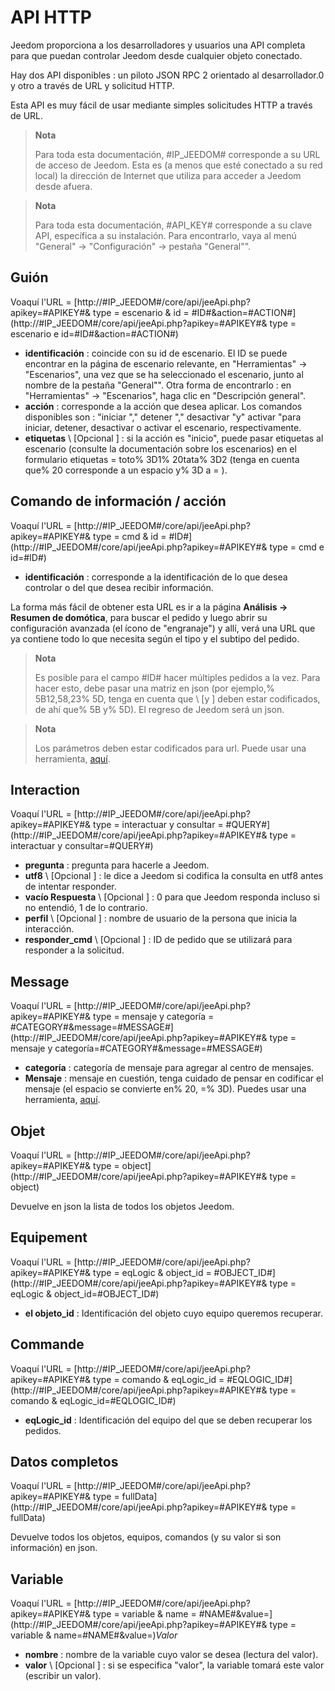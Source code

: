 # API HTTP

Jeedom proporciona a los desarrolladores y usuarios una API completa para que puedan controlar Jeedom desde cualquier objeto conectado.

Hay dos API disponibles : un piloto JSON RPC 2 orientado al desarrollador.0 y otro a través de URL y solicitud HTTP.

Esta API es muy fácil de usar mediante simples solicitudes HTTP a través de URL.

> **Nota**
>
> Para toda esta documentación, \#IP\_JEEDOM\# corresponde a su URL de acceso de Jeedom. Esta es (a menos que esté conectado a su red local) la dirección de Internet que utiliza para acceder a Jeedom desde afuera.

> **Nota**
>
> Para toda esta documentación, \#API\_KEY\# corresponde a su clave API, específica a su instalación. Para encontrarlo, vaya al menú "General" → "Configuración" → pestaña "General"".

## Guión

Voaquí l'URL = [http://\#IP\_JEEDOM\#/core/api/jeeApi.php?apikey=\#APIKEY\#& type = escenario & id = \#ID\#&action=\#ACTION\#](http://#IP_JEEDOM#/core/api/jeeApi.php?apikey=#APIKEY#& type = escenario e id=#ID#&action=#ACTION#)

- **identificación** : coincide con su id de escenario. El ID se puede encontrar en la página de escenario relevante, en "Herramientas" → "Escenarios", una vez que se ha seleccionado el escenario, junto al nombre de la pestaña "General"". Otra forma de encontrarlo : en "Herramientas" → "Escenarios", haga clic en "Descripción general".
- **acción** : corresponde a la acción que desea aplicar. Los comandos disponibles son : "iniciar "," detener "," desactivar "y" activar "para iniciar, detener, desactivar o activar el escenario, respectivamente.
- **etiquetas** \ [Opcional \] : si la acción es "inicio", puede pasar etiquetas al escenario (consulte la documentación sobre los escenarios) en el formulario etiquetas = toto% 3D1% 20tata% 3D2 (tenga en cuenta que% 20 corresponde a un espacio y% 3D a = ).

##  Comando de información / acción

Voaquí l'URL = [http://\#IP\_JEEDOM\#/core/api/jeeApi.php?apikey=\#APIKEY\#& type = cmd & id = \#ID\#](http://#IP_JEEDOM#/core/api/jeeApi.php?apikey=#APIKEY#& type = cmd e id=#ID#)

- **identificación** : corresponde a la identificación de lo que desea controlar o del que desea recibir información.

La forma más fácil de obtener esta URL es ir a la página **Análisis → Resumen de domótica**, para buscar el pedido y luego abrir su configuración avanzada (el ícono de "engranaje") y allí, verá una URL que ya contiene todo lo que necesita según el tipo y el subtipo del pedido.

> **Nota**
>
> Es posible para el campo \#ID\# hacer múltiples pedidos a la vez. Para hacer esto, debe pasar una matriz en json (por ejemplo,% 5B12,58,23% 5D, tenga en cuenta que \ [y \] deben estar codificados, de ahí que% 5B y% 5D). El regreso de Jeedom será un json.

> **Nota**
>
> Los parámetros deben estar codificados para url. Puede usar una herramienta, [aquí](https://meyerweb.com/eric/tools/dencoder/).

## Interaction

Voaquí l'URL = [http://\#IP\_JEEDOM\#/core/api/jeeApi.php?apikey=\#APIKEY\#& type = interactuar y consultar = \#QUERY\#](http://#IP_JEEDOM#/core/api/jeeApi.php?apikey=#APIKEY#& type = interactuar y consultar=#QUERY#)

- **pregunta** : pregunta para hacerle a Jeedom.
- **utf8** \ [Opcional \] : le dice a Jeedom si codifica la consulta en utf8 antes de intentar responder.
- **vacío Respuesta** \ [Opcional \] : 0 para que Jeedom responda incluso si no entendió, 1 de lo contrario.
- **perfil** \ [Opcional \] : nombre de usuario de la persona que inicia la interacción.
- **responder\_cmd** \ [Opcional \] : ID de pedido que se utilizará para responder a la solicitud.

## Message

Voaquí l'URL = [http://\#IP\_JEEDOM\#/core/api/jeeApi.php?apikey=\#APIKEY\#& type = mensaje y categoría = \#CATEGORY\#&message=\#MESSAGE\#](http://#IP_JEEDOM#/core/api/jeeApi.php?apikey=#APIKEY#& type = mensaje y categoría=#CATEGORY#&message=#MESSAGE#)

- **categoría** : categoría de mensaje para agregar al centro de mensajes.
- **Mensaje** : mensaje en cuestión, tenga cuidado de pensar en codificar el mensaje (el espacio se convierte en% 20, =% 3D). Puedes usar una herramienta, [aquí](https://meyerweb.com/eric/tools/dencoder/).

## Objet

Voaquí l'URL = [http://\#IP\_JEEDOM\#/core/api/jeeApi.php?apikey=\#APIKEY\#& type = object](http://#IP_JEEDOM#/core/api/jeeApi.php?apikey=#APIKEY#& type = object)

Devuelve en json la lista de todos los objetos Jeedom.

## Equipement

Voaquí l'URL = [http://\#IP\_JEEDOM\#/core/api/jeeApi.php?apikey=\#APIKEY\#& type = eqLogic & object\_id = \#OBJECT\_ID\#](http://#IP_JEEDOM#/core/api/jeeApi.php?apikey=#APIKEY#& type = eqLogic & object_id=#OBJECT_ID#)

- **el objeto\_id** : Identificación del objeto cuyo equipo queremos recuperar.

## Commande

Voaquí l'URL = [http://\#IP\_JEEDOM\#/core/api/jeeApi.php?apikey=\#APIKEY\#& type = comando & eqLogic\_id = \#EQLOGIC\_ID\#](http://#IP_JEEDOM#/core/api/jeeApi.php?apikey=#APIKEY#& type = comando & eqLogic_id=#EQLOGIC_ID#)

- **eqLogic\_id** : Identificación del equipo del que se deben recuperar los pedidos.

## Datos completos

Voaquí l'URL = [http://\#IP\_JEEDOM\#/core/api/jeeApi.php?apikey=\#APIKEY\#& type = fullData](http://#IP_JEEDOM#/core/api/jeeApi.php?apikey=#APIKEY#& type = fullData)

Devuelve todos los objetos, equipos, comandos (y su valor si son información) en json.

## Variable

Voaquí l'URL = [http://\#IP\_JEEDOM\#/core/api/jeeApi.php?apikey=\#APIKEY\#& type = variable & name = \#NAME\#&value=](http://#IP_JEEDOM#/core/api/jeeApi.php?apikey=#APIKEY#& type = variable & name=#NAME#&value=)*Valor*

- **nombre** : nombre de la variable cuyo valor se desea (lectura del valor).
- **valor** \ [Opcional \] : si se especifica "valor", la variable tomará este valor (escribir un valor).
